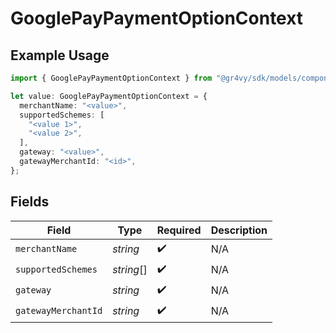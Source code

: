 # GooglePayPaymentOptionContext

## Example Usage

```typescript
import { GooglePayPaymentOptionContext } from "@gr4vy/sdk/models/components";

let value: GooglePayPaymentOptionContext = {
  merchantName: "<value>",
  supportedSchemes: [
    "<value 1>",
    "<value 2>",
  ],
  gateway: "<value>",
  gatewayMerchantId: "<id>",
};
```

## Fields

| Field               | Type                | Required            | Description         |
| ------------------- | ------------------- | ------------------- | ------------------- |
| `merchantName`      | *string*            | :heavy_check_mark:  | N/A                 |
| `supportedSchemes`  | *string*[]          | :heavy_check_mark:  | N/A                 |
| `gateway`           | *string*            | :heavy_check_mark:  | N/A                 |
| `gatewayMerchantId` | *string*            | :heavy_check_mark:  | N/A                 |